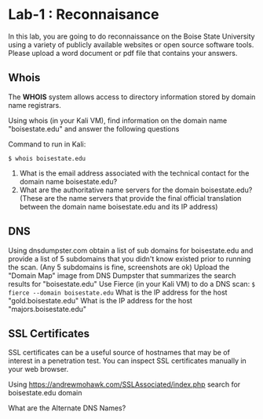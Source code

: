 # Lab-1 : Reconnaisance
In this lab, you are going to do reconnaissance on the Boise State University using a variety of publicly available websites or open source software tools. Please upload a word document or pdf file that contains your answers.



## **Whois**

The **WHOIS** system allows access to directory information stored by domain name registrars.

Using whois (in your Kali VM), find information on the domain name "boisestate.edu" and answer the following questions

Command to run in Kali:
```
$ whois boisestate.edu
```
1. What is the email address associated with the technical contact for the domain name boisestate.edu?
2. What are the authoritative name servers for the domain boisestate.edu? (These are the name servers that provide the final official translation between the domain name boisestate.edu and its IP address)


## DNS

Using dnsdumpster.com obtain a list of sub domains for boisestate.edu and provide a list of 5 subdomains that you didn't know existed prior to running the scan. (Any 5 subdomains is fine,  screenshots are ok)
Upload the "Domain Map" image from DNS Dumpster that summarizes the search results for "boisestate.edu"
Use Fierce (in your Kali VM) to do a DNS scan:
     ```
     $ fierce --domain boisestate.edu
     ```
What is the IP address for the host "gold.boisestate.edu"
What is the IP address for the host "majors.boisestate.edu"


## SSL Certificates

SSL certificates can be a useful source of hostnames that may be of interest in a penetration test. You can inspect SSL certificates manually in your web browser.

Using  https://andrewmohawk.com/SSLAssociated/index.php search for boisestate.edu domain

What are the Alternate DNS Names?
